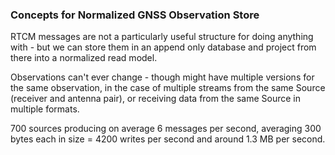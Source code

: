 ### Concepts for Normalized GNSS Observation Store

RTCM messages are not a particularly useful structure for doing anything with - but we can store
them in an append only database and project from there into a normalized read model.

Observations can't ever change - though might have multiple versions for the same observation, in
the case of multiple streams from the same Source (receiver and antenna pair), or receiving data
from the same Source in multiple formats.

700 sources producing on average 6 messages per second, averaging 300 bytes each in size = 4200
writes per second and around 1.3 MB per second.
